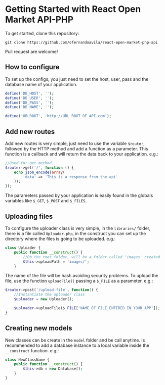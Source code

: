 # Getting Started with React Open Market API-PHP

To get started, clone this repository:

`git clone https://github.com/ofernandoavila/react-open-market-php-api`

Pull request are welcome!

## How to configure 

To set up the configs, you just need to set the host, user, pass and the database name of your application.

```php
define('DB_HOST', '');
define('DB_USER', '');
define('DB_PASS', '');
define('DB_NAME', '');

define('URLROOT', 'http://URL_ROOT_OF_API.com');
```

## Add new routes

Add new routes is very simple, just need to use the variable `$router`, followed by the HTTP method and add a function as a parameter. This function is a callback and will return the data back to your application. e.g.:

```php
//Used for get method
$router->get('/', function () {
    echo json_encode(array(
        'data' => 'This is a response from the api'
    ));
});
```
The parameters passed by your application is easily found in the globals variables like `$_GET`, `$_POST` and `$_FILES`.

## Uploading files

To configure the uploader class is very simple, in  the `libraries/` folder, there is a file called `Uploader.php`, in the construct you can set up the directory where the files is going to be uploaded. e.g.:

```php
class Uploader {
    public function __construct() {
        //On the root folder, will be a folder called 'images' created by you
        $this->uploadPath = 'images/';
    }
```
The name of the file will be hash avoiding security problems. To upload the file, use the function `uploadFile()` passing a `$_FILE` as a parameter. e.g.:

```php
$router->post('/upload-file', function() {
    //Instantiate the uploader class
    $uploader = new Uploader();

    $uploader->uploadFile($_FILE['NAME_OF_FILE_ENTERED_IN_YOUR_APP']);
}
```

## Creating new models

New classes can be create in the `model` folder and be call anytime. Is recommended to add a database instance to a local variable inside the `__construct` function. e.g.:

```php
class NewClassName {
    public function __construct() {
        $this->db = new Database();
    }
}
```
